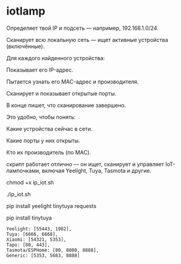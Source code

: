 # iotlamp


Определяет твой IP и подсеть — например, 192.168.1.0/24.

Сканирует всю локальную сеть — ищет активные устройства (включённые).

Для каждого найденного устройства:

Показывает его IP-адрес.

Пытается узнать его MAC-адрес и производителя.

Сканирует и показывает открытые порты.

В конце пишет, что сканирование завершено.

Это удобно, чтобы понять:

Какие устройства сейчас в сети.

Какие порты у них открыты.

Кто их производитель (по MAC).


скрипт работает отлично — он ищет, сканирует и управляет IoT-лампочками, включая Yeelight, Tuya, Tasmota и другие. 

chmod +x ip_iot.sh

./ip_iot.sh

pip install yeelight tinytuya requests

pip install tinytuya




    Yeelight: [55443, 1982],
    Tuya: [6666, 6668],
    Xiaomi: [54321, 5353],
    Tapo: [80, 443],
    Tasmota/ESPHome: [80, 8080, 8888],
    Generic: [5353, 5683, 8888] 
